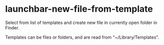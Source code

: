# launchbar-new-file-from-template

Select from list of templates and create new file in currently open folder in Finder.  

Templates can be files or folders, and are read from "~/Library/Templates".  
